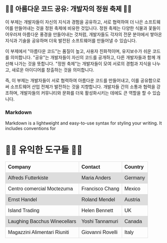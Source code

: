 ## 🌺🌈 아름다운 코드 공유: 개발자의 정원 축제 🌈🌺

이 부제는 개발자들이 자신의 지식과 경험을 공유하고, 서로 협력하여 더 나은 소프트웨어를 만들어내는 것을 정원 축제에 비유한 것입니다. 정원 축제는 다양한 식물과 꽃들이 어우러져 아름다운 풍경을 만들어내는 것처럼, 개발자들도 각자의 전문 분야에서 쌓아온 지식과 기술을 공유하며 더욱 발전된 소프트웨어를 만들어낼 수 있습니다.

이 부제에서 "아름다운 코드"는 품질이 높고, 사용자 친화적이며, 유지보수가 쉬운 코드를 의미합니다. "공유"는 개발자들이 자신의 코드를 공개하고, 다른 개발자들과 함께 개선해 나가는 것을 뜻합니다. "정원 축제"는 개발자들이 모여 서로의 경험과 지식을 나누고, 새로운 아이디어를 창출하는 것을 의미합니다.

즉, 이 부제는 개발자들이 서로 협력하여 아름다운 코드를 만들어내고, 이를 공유함으로써 소프트웨어 산업 전체가 발전하는 것을 지향합니다. 개발자들 간의 소통과 협력을 강조하며, 개발자들의 커뮤니티와 문화를 더욱 활성화시키는 데에도 큰 역할을 할 수 있습니다.

### Markdown

Markdown is a lightweight and easy-to-use syntax for styling your writing. It includes conventions for

<h1>🌺🌈 유익한 도구들 🌈🌺</h1>

<table>
  <tr>
    <th>Company</th>
    <th>Contact</th>
    <th>Country</th>
  </tr>
  <tr>
    <td>Alfreds Futterkiste</td>
    <td>Maria Anders</td>
    <td>Germany</td>
  </tr>
  <tr>
    <td>Centro comercial Moctezuma</td>
    <td>Francisco Chang</td>
    <td>Mexico</td>
  </tr>
  <tr>
    <td>Ernst Handel</td>
    <td>Roland Mendel</td>
    <td>Austria</td>
  </tr>
  <tr>
    <td>Island Trading</td>
    <td>Helen Bennett</td>
    <td>UK</td>
  </tr>
  <tr>
    <td>Laughing Bacchus Winecellars</td>
    <td>Yoshi Tannamuri</td>
    <td>Canada</td>
  </tr>
  <tr>
    <td>Magazzini Alimentari Riuniti</td>
    <td>Giovanni Rovelli</td>
    <td>Italy</td>
  </tr>
</table>


<style>
table {
  font-family: arial, sans-serif;
  border-collapse: collapse;
  width: 100%;
}

td, th {
  border: 1px solid #dddddd;
  text-align: left;
  padding: 8px;
}

tr:nth-child(even) {
  background-color: #dddddd;
}
</style>
